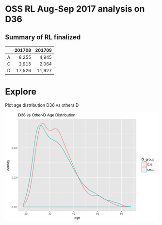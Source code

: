 
# OSS RL Aug-Sep 2017 analysis on D36





## Summary of RL finalized
<table class="table table-striped table-hover" style="width: auto !important; ">
<thead><tr>
<th style="text-align:left;">   </th>
   <th style="text-align:right;"> 201708 </th>
   <th style="text-align:right;"> 201709 </th>
  </tr></thead>
<tbody>
<tr>
<td style="text-align:left;"> A </td>
   <td style="text-align:right;"> 8,255 </td>
   <td style="text-align:right;"> 4,945 </td>
  </tr>
<tr>
<td style="text-align:left;"> C </td>
   <td style="text-align:right;"> 2,915 </td>
   <td style="text-align:right;"> 2,064 </td>
  </tr>
<tr>
<td style="text-align:left;"> D </td>
   <td style="text-align:right;"> 17,526 </td>
   <td style="text-align:right;"> 11,927 </td>
  </tr>
</tbody>
</table>


# Explore
Plot age distribution D36 vs others D

![](explore_files/figure-html/simpleplot-1.png)<!-- -->
